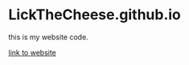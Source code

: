 # LickTheCheese.github.io
this is my website code.


[link to website](https://lickthecheese.github.io)
